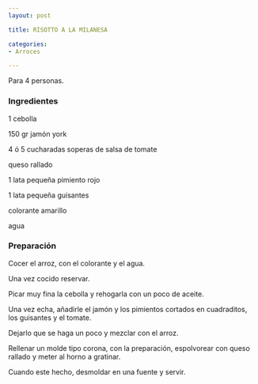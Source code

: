 ```yaml
---
layout: post

title: RISOTTO A LA MILANESA

categories:
- Arroces

---
```

Para 4 personas.

<h3>Ingredientes</h3>

1 cebolla

150 gr jamón york

4 ó 5 cucharadas soperas de salsa de tomate

queso rallado

1 lata pequeña pimiento rojo

1 lata pequeña guisantes

colorante amarillo

agua

<h3>Preparación</h3>

Cocer el arroz, con el colorante y el agua.

Una vez cocido reservar.

Picar muy fina la cebolla y rehogarla con un poco de aceite.

Una vez echa, añadirle el jamón y los pimientos cortados en cuadraditos, los guisantes y el tomate.

Dejarlo que se haga un poco y mezclar con el arroz.

Rellenar un molde tipo corona, con la preparación, espolvorear con queso rallado y meter al horno a gratinar.

Cuando este hecho, desmoldar en una fuente y servir.